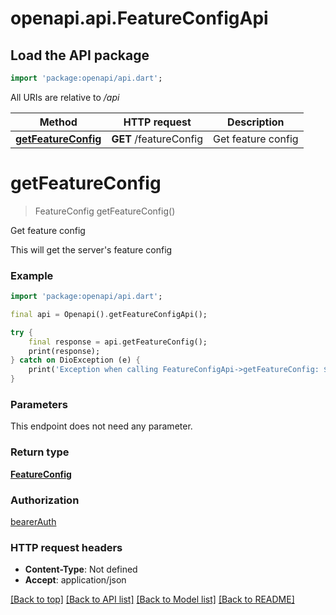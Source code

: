 # openapi.api.FeatureConfigApi

## Load the API package
```dart
import 'package:openapi/api.dart';
```

All URIs are relative to */api*

Method | HTTP request | Description
------------- | ------------- | -------------
[**getFeatureConfig**](FeatureConfigApi.md#getfeatureconfig) | **GET** /featureConfig | Get feature config


# **getFeatureConfig**
> FeatureConfig getFeatureConfig()

Get feature config

This will get the server's feature config

### Example
```dart
import 'package:openapi/api.dart';

final api = Openapi().getFeatureConfigApi();

try {
    final response = api.getFeatureConfig();
    print(response);
} catch on DioException (e) {
    print('Exception when calling FeatureConfigApi->getFeatureConfig: $e\n');
}
```

### Parameters
This endpoint does not need any parameter.

### Return type

[**FeatureConfig**](FeatureConfig.md)

### Authorization

[bearerAuth](../README.md#bearerAuth)

### HTTP request headers

 - **Content-Type**: Not defined
 - **Accept**: application/json

[[Back to top]](#) [[Back to API list]](../README.md#documentation-for-api-endpoints) [[Back to Model list]](../README.md#documentation-for-models) [[Back to README]](../README.md)


